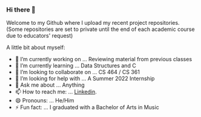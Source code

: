 ### Hi there 👋

Welcome to my Github where I upload my recent project repositories. 
(Some repositories are set to private until the end of each academic course due to educators' request)

<!--
**atavakoulnia/atavakoulnia** is a ✨ _special_ ✨ repository because its `README.md` (this file) appears on your GitHub profile.
-->

A little bit about myself:

- 🔭 I’m currently working on ... Reviewing material from previous classes
- 🌱 I’m currently learning ... Data Structures and C
- 👯 I’m looking to collaborate on ... CS 464 / CS 361
- 🤔 I’m looking for help with ... A Summer 2022 Internship
- 💬 Ask me about ... Anything
- 📫 How to reach me: ... [Linkedin](https://www.linkedin.com/in/atavakoulnia/).
- 😄 Pronouns: ... He/Him
- ⚡ Fun fact: ... I graduated with a Bachelor of Arts in Music
